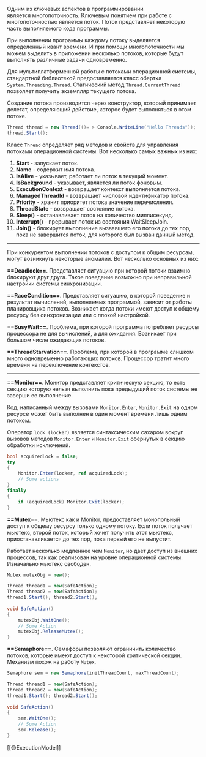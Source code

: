 Одним из ключевых аспектов в программировании является многопоточность. Ключевым понятием при работе с многопоточностью является поток. Поток представляет некоторую часть выполняемого кода программы.

При выполнении программы каждому потоку выделяется определенный квант времени. И при помощи многопоточности мы можем выделить в приложении несколько потоков, которые будут выполнять различные задачи одновременно. 

Для мультиплатформенной работы с потоками операционной системы, стандартной библиотекой предоставляется класс обертка `System.Threading.Thread`. Статический метод `Thread.CurrentThread` позволяет получить экземпляр текущего потока.

Создание потока производится через конструктор, который принимает делегат, определяющий действие, которое будет выполняться в этом потоке.

```c#
Thread thread = new Thread(()= > Console.WriteLine("Hello Threads"));
thread.Start();
```

Класс `Thread` определяет ряд методов и свойств для управления потоками операционной системы. Вот несколько самых важных из них:

1. **Start** - запускает поток.
2. **Name** - содержит имя потока.
3. **IsAlive** - указывает, работает ли поток в текущий момент.
4. **IsBackground** - указывает, является ли поток фоновым.
5. **ExecutionContext** - возвращает контекст выполняется потока.
6. **ManagedThreadId** - возвращает числовой идентификатор потока.
7. **Priority** - хранит приоритет потока значение перечисления.
8. **ThreadState** - возвращает состояние потока.
9. **Sleep()** - останавливает поток на количество миллисекунд.
10. **Interrupt()** - прерывает поток из состояния WaitSleepJoin.
11. **Join()** - блокирует выполнение вызвавшего его потока до тех пор, пока не завершится поток, для которого был вызван данный метод.

---

При конкурентом выполнении потоков с доступом к общим ресурсам, могут возникнуть некоторые аномалии. Вот несколько основных из них:

**==Deadlock==**. Представляет ситуацию при которой потоки взаимно блокируют друг друга. Такое поведение возможно при неправильной настройки системы синхронизации. 

**==RaceCondition==**. Представляет ситуацию, в которой поведение и результат вычислений, выполняемых программой, зависит от работы планировщика потоков. Возникает когда потоки имеют доступ к общему ресурсу без синхронизации или с плохой настройкой.

**==BusyWait==**. Проблема, при которой программа потребляет ресурсы процессора не для вычислений, а для ожидания. Возникает при большом числе ожидающих потоков.

**==ThreadStarvation==**. Проблема, при которой в программе слишком много одновременно работающих потоков. Процессор тратит много времени на переключение контекстов.

---

**==Monitor==**. Монитор представляет критическую секцию, то есть секцию которую нельзя выполнить пока предыдущий поток системы не заверши ее выполнение.

Код, написанный между вызовами `Monitor.Enter`, `Monitor.Exit` на одном ресурсе может быть выполнен в один момент времени лишь одним потоком.

Оператор `lock (locker)` является синтаксическим сахаром вокруг вызовов методов `Monitor.Enter` и `Monitor.Exit` обернутых в секцию обработки исключений.

```c#
bool acquiredLock = false;
try
{
	Monitor.Enter(locker, ref acquiredLock);
	// Some actions
}
finally
{
	if (acquiredLock) Monitor.Exit(locker);
}
```

**==Mutex==**. Мьютекс как и Monitor, предоставляет монопольный доступ к общему ресурсу только одному потоку. Если поток получает мьютекс, второй поток, который хочет получить этот мьютекс, приостанавливается до тех пор, пока первый  его не выпустит. 

Работает несколько медленнее чем `Мonitor`, но дает доступ из внешних процессов, так как реализован на уровне операционной системы. Изначально мьютекс свободен.

```c#
Mutex mutexObj = new();

Thread thread1 = new(SafeAction);
Thread thread2 = new(SafeAction);
thread1.Start(); thread2.Start();
 
void SafeAction()
{
    mutexObj.WaitOne();
	// Some Action
    mutexObj.ReleaseMutex();
}
```

**==Semaphore==**. Семафоры позволяют ограничить количество потоков, которые имеют доступ к некоторой критической секции. Механизм похож на работу `Mutex`.

```c#
Semaphore sem = new Semaphore(initThreadCount, maxThreadCount);

Thread thread1 = new(SafeAction);
Thread thread2 = new(SafeAction);
thread1.Start(); thread2.Start();
 
void SafeAction()
{
	sem.WaitOne();
	// Some Action
	sem.Release();
}
```

[[🟡ExecutionModel]]